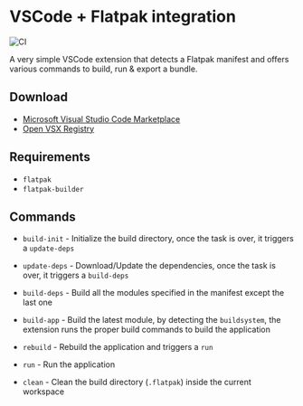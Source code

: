 # VSCode + Flatpak integration

![CI](https://github.com/bilelmoussaoui/flatpak-vscode/workflows/CI/badge.svg)

A very simple VSCode extension that detects a Flatpak manifest and offers various commands to build, run & export a bundle.

## Download

- [Microsoft Visual Studio Code Marketplace](https://marketplace.visualstudio.com/items?itemName=bilelmoussaoui.flatpak-vscode)
- [Open VSX Registry](https://open-vsx.org/extension/bilelmoussaoui/flatpak-vscode)

## Requirements

* `flatpak`
* `flatpak-builder`

## Commands

* `build-init` - Initialize the build directory, once the task is over, it triggers a `update-deps`

* `update-deps` - Download/Update the dependencies, once the task is over, it triggers a `build-deps`

* `build-deps` - Build all the modules specified in the manifest except the last one

* `build-app` - Build the latest module, by detecting the `buildsystem`, the extension runs the proper build commands to build the application

* `rebuild` - Rebuild the application and triggers a `run`

* `run` - Run the application

* `clean` - Clean the build directory (`.flatpak`) inside the current workspace
